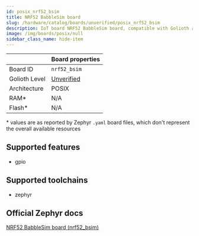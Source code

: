 ```yaml
---
id: posix_nrf52_bsim
title: NRF52 BabbleSim board
slug: /hardware/catalog/boards/unverified/posix_nrf52_bsim
description: IoT board NRF52 BabbleSim board, compatible with Golioth at unverified level.
image: /img/boards/posix/null
sidebar_class_name: hide-item
---
```


[//]: # (This is an auto-generated file, do not edit! Changes to it will be lost upon re-generation)



|                | Board properties     |
| -------------  | -------------------- |
| Board ID       | `nrf52_bsim` |
| Golioth Level  | [Unverified](/hardware#unverified-boards) |
| Architecture   | POSIX |
| RAM*           | N/A |
| Flash*         | N/A |

\* values are as reported by Zephyr `.yaml` board files, which don't represent the overall available resources



## Supported features

* gpio

## Supported toolchains

* zephyr

## Official Zephyr docs

[NRF52 BabbleSim board (nrf52_bsim)](https://docs.zephyrproject.org/latest/boards/posix/nrf52_bsim/doc/index.html)
